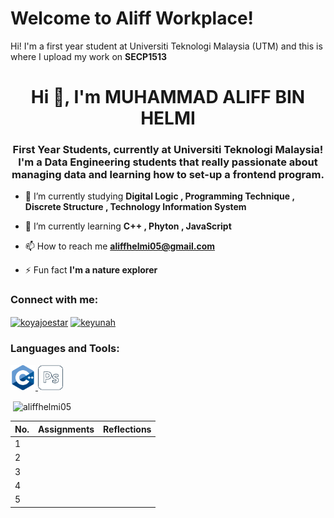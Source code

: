 # Welcome to Aliff Workplace!

Hi! I'm a first year student at Universiti Teknologi Malaysia (UTM) and this is where I upload my work on **SECP1513** 

<h1 align="center">Hi 👋, I'm MUHAMMAD ALIFF BIN HELMI</h1>
<h3 align="center">First Year Students, currently at Universiti Teknologi Malaysia! I'm a Data Engineering students that really passionate about managing data and learning how to set-up a frontend program.</h3>

- 🔭 I’m currently studying **Digital Logic , Programming Technique , Discrete Structure , Technology Information System**

- 🌱 I’m currently learning **C++ , Phyton , JavaScript**

- 📫 How to reach me **aliffhelmi05@gmail.com**

- ⚡ Fun fact **I'm a nature explorer**

<h3 align="left">Connect with me:</h3>
<p align="left">
<a href="https://instagram.com/koyajoestar" target="blank"><img align="center" src="https://raw.githubusercontent.com/rahuldkjain/github-profile-readme-generator/master/src/images/icons/Social/instagram.svg" alt="koyajoestar" height="30" width="40" /></a>
<a href="https://discord.gg/keyunah" target="blank"><img align="center" src="https://raw.githubusercontent.com/rahuldkjain/github-profile-readme-generator/master/src/images/icons/Social/discord.svg" alt="keyunah" height="30" width="40" /></a>
</p>

<h3 align="left">Languages and Tools:</h3>
<p align="left"> <a href="https://www.w3schools.com/cpp/" target="_blank" rel="noreferrer"> <img src="https://raw.githubusercontent.com/devicons/devicon/master/icons/cplusplus/cplusplus-original.svg" alt="cplusplus" width="40" height="40"/> </a> <a href="https://www.photoshop.com/en" target="_blank" rel="noreferrer"> <img src="https://raw.githubusercontent.com/devicons/devicon/master/icons/photoshop/photoshop-line.svg" alt="photoshop" width="40" height="40"/> </a> </p>

<p>&nbsp;<img align="center" src="https://github-readme-stats.vercel.app/api?username=aliffhelmi05&show_icons=true&locale=en" alt="aliffhelmi05" /></p>


| No. | Assignments | Reflections |
|-----|---------------------|--------------------|
| 1   |                     |                   |
| 2   |                     |                   |
| 3   |                     |                   |
| 4   |                     |                   |
| 5   |                     |                   |
